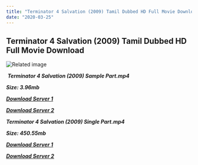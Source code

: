 ```yaml
---
title: "Terminator 4 Salvation (2009) Tamil Dubbed HD Full Movie Download"
date: "2020-03-25"
---
```


## Terminator 4 Salvation (2009) Tamil Dubbed HD Full Movie Download

![Related image](https://images-na.ssl-images-amazon.com/images/I/819g{fd620c6e78cfff08ebfb4d2d3131a235617ba7e0206610644c5f25f325d4dc51}2B-prKgL._SX342_.jpg) 

 _**Terminator 4 Salvation (2009) Sample Part.mp4**_

_**Size: 3.96mb**_

[_**Download Server 1**_](http://du.wetransfer.vip/files/Tamil{fd620c6e78cfff08ebfb4d2d3131a235617ba7e0206610644c5f25f325d4dc51}20Dubbed{fd620c6e78cfff08ebfb4d2d3131a235617ba7e0206610644c5f25f325d4dc51}20Movies/Tamil{fd620c6e78cfff08ebfb4d2d3131a235617ba7e0206610644c5f25f325d4dc51}20Dubbed{fd620c6e78cfff08ebfb4d2d3131a235617ba7e0206610644c5f25f325d4dc51}20Collections/Terminator{fd620c6e78cfff08ebfb4d2d3131a235617ba7e0206610644c5f25f325d4dc51}20Pentalogy{fd620c6e78cfff08ebfb4d2d3131a235617ba7e0206610644c5f25f325d4dc51}20Collections/Terminator{fd620c6e78cfff08ebfb4d2d3131a235617ba7e0206610644c5f25f325d4dc51}204{fd620c6e78cfff08ebfb4d2d3131a235617ba7e0206610644c5f25f325d4dc51}20Salvation{fd620c6e78cfff08ebfb4d2d3131a235617ba7e0206610644c5f25f325d4dc51}20(2009)/Terminator{fd620c6e78cfff08ebfb4d2d3131a235617ba7e0206610644c5f25f325d4dc51}204{fd620c6e78cfff08ebfb4d2d3131a235617ba7e0206610644c5f25f325d4dc51}20Salvation{fd620c6e78cfff08ebfb4d2d3131a235617ba7e0206610644c5f25f325d4dc51}20(2009){fd620c6e78cfff08ebfb4d2d3131a235617ba7e0206610644c5f25f325d4dc51}20Sample{fd620c6e78cfff08ebfb4d2d3131a235617ba7e0206610644c5f25f325d4dc51}20HD.mp4)

[_**Download Server 2**_](http://du.wetransfer.vip/files/Tamil{fd620c6e78cfff08ebfb4d2d3131a235617ba7e0206610644c5f25f325d4dc51}20Dubbed{fd620c6e78cfff08ebfb4d2d3131a235617ba7e0206610644c5f25f325d4dc51}20Movies/Tamil{fd620c6e78cfff08ebfb4d2d3131a235617ba7e0206610644c5f25f325d4dc51}20Dubbed{fd620c6e78cfff08ebfb4d2d3131a235617ba7e0206610644c5f25f325d4dc51}20Collections/Terminator{fd620c6e78cfff08ebfb4d2d3131a235617ba7e0206610644c5f25f325d4dc51}20Pentalogy{fd620c6e78cfff08ebfb4d2d3131a235617ba7e0206610644c5f25f325d4dc51}20Collections/Terminator{fd620c6e78cfff08ebfb4d2d3131a235617ba7e0206610644c5f25f325d4dc51}204{fd620c6e78cfff08ebfb4d2d3131a235617ba7e0206610644c5f25f325d4dc51}20Salvation{fd620c6e78cfff08ebfb4d2d3131a235617ba7e0206610644c5f25f325d4dc51}20(2009)/Terminator{fd620c6e78cfff08ebfb4d2d3131a235617ba7e0206610644c5f25f325d4dc51}204{fd620c6e78cfff08ebfb4d2d3131a235617ba7e0206610644c5f25f325d4dc51}20Salvation{fd620c6e78cfff08ebfb4d2d3131a235617ba7e0206610644c5f25f325d4dc51}20(2009){fd620c6e78cfff08ebfb4d2d3131a235617ba7e0206610644c5f25f325d4dc51}20Sample{fd620c6e78cfff08ebfb4d2d3131a235617ba7e0206610644c5f25f325d4dc51}20HD.mp4)

_**Terminator 4 Salvation (2009) Single Part.mp4**_

_**Size: 450.55mb**_

[_**Download Server 1**_](http://du.wetransfer.vip/files/Tamil{fd620c6e78cfff08ebfb4d2d3131a235617ba7e0206610644c5f25f325d4dc51}20Dubbed{fd620c6e78cfff08ebfb4d2d3131a235617ba7e0206610644c5f25f325d4dc51}20Movies/Tamil{fd620c6e78cfff08ebfb4d2d3131a235617ba7e0206610644c5f25f325d4dc51}20Dubbed{fd620c6e78cfff08ebfb4d2d3131a235617ba7e0206610644c5f25f325d4dc51}20Collections/Terminator{fd620c6e78cfff08ebfb4d2d3131a235617ba7e0206610644c5f25f325d4dc51}20Pentalogy{fd620c6e78cfff08ebfb4d2d3131a235617ba7e0206610644c5f25f325d4dc51}20Collections/Terminator{fd620c6e78cfff08ebfb4d2d3131a235617ba7e0206610644c5f25f325d4dc51}204{fd620c6e78cfff08ebfb4d2d3131a235617ba7e0206610644c5f25f325d4dc51}20Salvation{fd620c6e78cfff08ebfb4d2d3131a235617ba7e0206610644c5f25f325d4dc51}20(2009)/Terminator{fd620c6e78cfff08ebfb4d2d3131a235617ba7e0206610644c5f25f325d4dc51}204{fd620c6e78cfff08ebfb4d2d3131a235617ba7e0206610644c5f25f325d4dc51}20Salvation{fd620c6e78cfff08ebfb4d2d3131a235617ba7e0206610644c5f25f325d4dc51}20(2009){fd620c6e78cfff08ebfb4d2d3131a235617ba7e0206610644c5f25f325d4dc51}20Single{fd620c6e78cfff08ebfb4d2d3131a235617ba7e0206610644c5f25f325d4dc51}20Part{fd620c6e78cfff08ebfb4d2d3131a235617ba7e0206610644c5f25f325d4dc51}20HD.mp4)

_**[Download Server 2](http://du.wetransfer.vip/files/Tamil{fd620c6e78cfff08ebfb4d2d3131a235617ba7e0206610644c5f25f325d4dc51}20Dubbed{fd620c6e78cfff08ebfb4d2d3131a235617ba7e0206610644c5f25f325d4dc51}20Movies/Tamil{fd620c6e78cfff08ebfb4d2d3131a235617ba7e0206610644c5f25f325d4dc51}20Dubbed{fd620c6e78cfff08ebfb4d2d3131a235617ba7e0206610644c5f25f325d4dc51}20Collections/Terminator{fd620c6e78cfff08ebfb4d2d3131a235617ba7e0206610644c5f25f325d4dc51}20Pentalogy{fd620c6e78cfff08ebfb4d2d3131a235617ba7e0206610644c5f25f325d4dc51}20Collections/Terminator{fd620c6e78cfff08ebfb4d2d3131a235617ba7e0206610644c5f25f325d4dc51}204{fd620c6e78cfff08ebfb4d2d3131a235617ba7e0206610644c5f25f325d4dc51}20Salvation{fd620c6e78cfff08ebfb4d2d3131a235617ba7e0206610644c5f25f325d4dc51}20(2009)/Terminator{fd620c6e78cfff08ebfb4d2d3131a235617ba7e0206610644c5f25f325d4dc51}204{fd620c6e78cfff08ebfb4d2d3131a235617ba7e0206610644c5f25f325d4dc51}20Salvation{fd620c6e78cfff08ebfb4d2d3131a235617ba7e0206610644c5f25f325d4dc51}20(2009){fd620c6e78cfff08ebfb4d2d3131a235617ba7e0206610644c5f25f325d4dc51}20Single{fd620c6e78cfff08ebfb4d2d3131a235617ba7e0206610644c5f25f325d4dc51}20Part{fd620c6e78cfff08ebfb4d2d3131a235617ba7e0206610644c5f25f325d4dc51}20HD.mp4)**_
